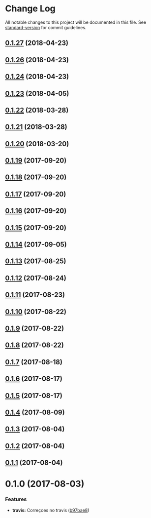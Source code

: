 # Change Log

All notable changes to this project will be documented in this file. See [standard-version](https://github.com/conventional-changelog/standard-version) for commit guidelines.

<a name="0.1.27"></a>
## [0.1.27](https://github.com/rhases/angular-otpp/compare/v0.1.26...v0.1.27) (2018-04-23)



<a name="0.1.26"></a>
## [0.1.26](https://github.com/rhases/angular-otpp/compare/v0.1.24...v0.1.26) (2018-04-23)



<a name="0.1.24"></a>
## [0.1.24](https://github.com/rhases/angular-otpp/compare/v0.1.23...v0.1.24) (2018-04-23)



<a name="0.1.23"></a>
## [0.1.23](https://github.com/rhases/angular-otpp/compare/v0.1.22...v0.1.23) (2018-04-05)



<a name="0.1.22"></a>
## [0.1.22](https://github.com/rhases/angular-otpp/compare/v0.1.20...v0.1.22) (2018-03-28)



<a name="0.1.21"></a>
## [0.1.21](https://github.com/rhases/angular-otpp/compare/v0.1.20...v0.1.21) (2018-03-28)



<a name="0.1.20"></a>
## [0.1.20](https://github.com/rhases/angular-otpp/compare/v0.1.19...v0.1.20) (2018-03-20)



<a name="0.1.19"></a>
## [0.1.19](https://github.com/rhases/angular-otpp/compare/v0.1.18...v0.1.19) (2017-09-20)



<a name="0.1.18"></a>
## [0.1.18](https://github.com/rhases/angular-otpp/compare/v0.1.17...v0.1.18) (2017-09-20)



<a name="0.1.17"></a>
## [0.1.17](https://github.com/rhases/angular-otpp/compare/v0.1.16...v0.1.17) (2017-09-20)



<a name="0.1.16"></a>
## [0.1.16](https://github.com/rhases/angular-otpp/compare/v0.1.15...v0.1.16) (2017-09-20)



<a name="0.1.15"></a>
## [0.1.15](https://github.com/rhases/angular-otpp/compare/v0.1.14...v0.1.15) (2017-09-20)



<a name="0.1.14"></a>
## [0.1.14](https://github.com/rhases/angular-otpp/compare/v0.1.13...v0.1.14) (2017-09-05)



<a name="0.1.13"></a>
## [0.1.13](https://github.com/rhases/angular-otpp/compare/v0.1.12...v0.1.13) (2017-08-25)



<a name="0.1.12"></a>
## [0.1.12](https://github.com/rhases/angular-otpp/compare/v0.1.11...v0.1.12) (2017-08-24)



<a name="0.1.11"></a>
## [0.1.11](https://github.com/rhases/angular-otpp/compare/v0.1.10...v0.1.11) (2017-08-23)



<a name="0.1.10"></a>
## [0.1.10](https://github.com/rhases/angular-otpp/compare/v0.1.9...v0.1.10) (2017-08-22)



<a name="0.1.9"></a>
## [0.1.9](https://github.com/rhases/angular-otpp/compare/v0.1.8...v0.1.9) (2017-08-22)



<a name="0.1.8"></a>
## [0.1.8](https://github.com/rhases/angular-otpp/compare/v0.1.7...v0.1.8) (2017-08-22)



<a name="0.1.7"></a>
## [0.1.7](https://github.com/rhases/angular-otpp/compare/v0.1.6...v0.1.7) (2017-08-18)



<a name="0.1.6"></a>
## [0.1.6](https://github.com/rhases/angular-otpp/compare/v0.1.5...v0.1.6) (2017-08-17)



<a name="0.1.5"></a>
## [0.1.5](https://github.com/rhases/angular-otpp/compare/v0.1.4...v0.1.5) (2017-08-17)



<a name="0.1.4"></a>
## [0.1.4](https://github.com/rhases/angular-otpp/compare/v0.1.3...v0.1.4) (2017-08-09)



<a name="0.1.3"></a>
## [0.1.3](https://github.com/rhases/angular-otpp/compare/v0.1.2...v0.1.3) (2017-08-04)



<a name="0.1.2"></a>
## [0.1.2](https://github.com/rhases/angular-otpp/compare/v0.1.1...v0.1.2) (2017-08-04)



<a name="0.1.1"></a>
## [0.1.1](https://github.com/rhases/angular-otpp/compare/v0.1.0...v0.1.1) (2017-08-04)



<a name="0.1.0"></a>
# 0.1.0 (2017-08-03)


### Features

* **travis:** Correçoes no travis ([b97bae8](https://github.com/rhases/angular-otpp/commit/b97bae8))
